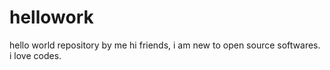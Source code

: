 # hellowork
hello world repository by me
hi friends, i am new to open source softwares. i love codes. 
